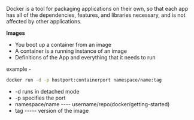 Docker is a tool for packaging applications on their own, so that each app has all of the dependencies, features, and libraries necessary, and is not affected by other applications. 

**Images**
- You boot up a container from an image
- A container is a running instance of an image
- Definitions of the App and everything that it needs to run

example - 
```bash
docker run -d -p hostport:containerport namespace/name:tag
```

- -d runs in detached mode
- -p specifies the port
- namespace/name ---- username/repo(docker/getting-started)
- tag ----- version of the image
